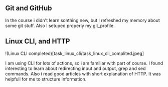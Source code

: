 ## Git and GitHub

In the course i didn't learn sonthing new, but I refreshed my memory about some git stuff. Also I setuped properly my git_profile.

## Linux CLI, and HTTP
!(Linux CLI completed)[task_linux_cli/task_linux_cli_complited.jpeg]

I am using CLI for lots of actions, so i am familiar with part of course. I found interesting to learn about redirecting input and output, grep and sed commands. 
Also i read good articles with short explanation of HTTP. It was helpfull for me to structure information.
